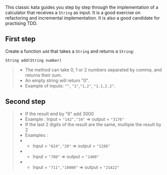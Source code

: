 

This classic kata guides you step by step through the implementation of a calculator that receives a `String` as input.
It is a good exercise on refactoring and incremental implementation. It is also a good candidate for practising TDD.

## First step 

Create a function `add` that takes a `String` and returns a `String`:

    String add(String number)

>* The method can take 0, 1 or 2 numbers separated by comma, and returns their sum.
>* An empty string will return "0".
>* Example of inputs: `""`, `"1"`,`"1,2"`, `"1.1,2.2"`.

## Second step

>* If the result end by "6" add 3000
>* Example : Input = `"142","34"` => output = `"3176"`
>* If the last 2 digits of the result are the same, multiple the result by 2
>* Examples :
>* * Input =  `"624","20"` => output = `"1288"`
>* * Input =  `"700"` => output = `"1400"`
>* * Input =  `"711","10000"` => output = `"21422"`

